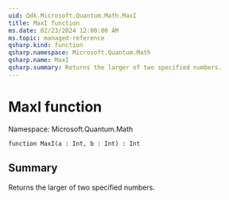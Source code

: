 ```yaml
---
uid: Qdk.Microsoft.Quantum.Math.MaxI
title: MaxI function
ms.date: 02/23/2024 12:00:00 AM
ms.topic: managed-reference
qsharp.kind: function
qsharp.namespace: Microsoft.Quantum.Math
qsharp.name: MaxI
qsharp.summary: Returns the larger of two specified numbers.
---
```


# MaxI function

Namespace: Microsoft.Quantum.Math

```qsharp
function MaxI(a : Int, b : Int) : Int
```

## Summary
Returns the larger of two specified numbers.
